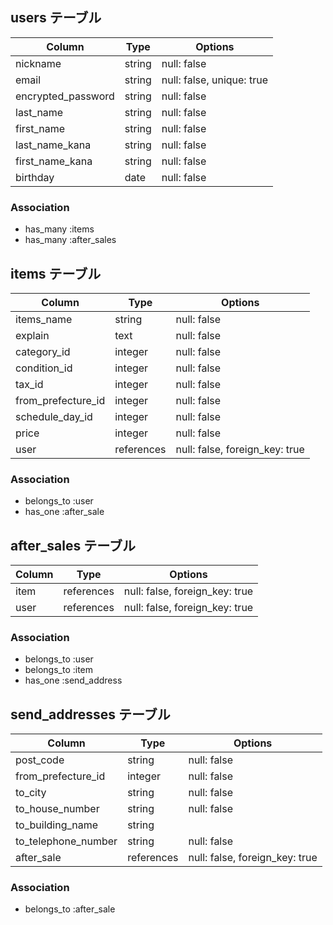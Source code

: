 
## users テーブル

| Column             | Type   | Options                        |
| ------------------ | ------ | ------------------------------ |
| nickname           | string | null: false                    |
| email              | string | null: false, unique: true      |
| encrypted_password | string | null: false                    |
| last_name          | string | null: false                    |
| first_name         | string | null: false                    |
| last_name_kana     | string | null: false                    |
| first_name_kana    | string | null: false                    |
| birthday           | date   | null: false                    |

### Association

- has_many :items
- has_many :after_sales



## items テーブル

| Column             | Type       | Options                        |
| ------------------ | ---------- | ------------------------------ |
| items_name         | string     | null: false                    |
| explain            | text       | null: false                    |
| category_id        | integer    | null: false                    |
| condition_id       | integer    | null: false                    |
| tax_id             | integer    | null: false                    |
| from_prefecture_id | integer    | null: false                    |
| schedule_day_id    | integer    | null: false                    |
| price              | integer    | null: false                    |
| user               | references | null: false, foreign_key: true |

### Association

- belongs_to :user
- has_one :after_sale



## after_sales テーブル

| Column             | Type      | Options                        |
| ------------------ | --------- | ------------------------------ |
| item               |references | null: false, foreign_key: true |
| user               |references | null: false, foreign_key: true |

### Association

- belongs_to :user
- belongs_to :item
- has_one :send_address



## send_addresses テーブル

| Column             | Type      | Options                        |
| ------------------ | --------- | ------------------------------ |
| post_code          |string     | null: false                    |      
| from_prefecture_id | integer   | null: false                    |
| to_city            |string     | null: false                    |
| to_house_number    |string     | null: false                    |
| to_building_name   |string     |                                |
| to_telephone_number|string     | null: false                    |
| after_sale         |references | null: false, foreign_key: true |


### Association

- belongs_to :after_sale